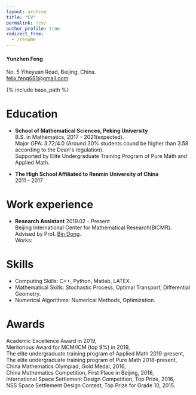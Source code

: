 ```yaml
---
layout: archive
title: "CV"
permalink: /cv/
author_profile: true
redirect_from:
  - /resume
---
```


#### Yunzhen Feng
No. 5 Yiheyuan Road, Beijing, China.<br>
felix.feng681@gmail.com

{% include base_path %}

Education
======
* **School of Mathematical Sciences, Peking University**<br>
  B.S. in Mathematics, 2017 - 2021(expected).<br>
  Major GPA: 3.72/4.0 (Around 30% students cound be higher than 3.58 according to the Dean's regulation).<br>
  Supported by Elite Undergraduate Training Program of Pure Math and Applied Math.<br>
  
* **The High School Affiliated to Renmin University of China**<br>
  2011 - 2017

Work experience
======
* **Research Assistant** 2019.02 - Present<br>
  Beijing International Center for Mathematical Research(BICMR).<br>
  Advised by Prof. [Bin Dong](http://bicmr.pku.edu.cn/~dongbin/).<br>
  Works:
  
Skills
======
* Computing Skills: C++, Python, Matlab, LATEX.
* Mathematical Skills: Stochastic Process, Optimal Transport, Differential Geometry.
* Numerical Algorithms: Numerical Methods, Optimization. 

Awards
======
Academic Excellence Award in 2019,<br>
Meritorious Award for MCM/ICM (top 9%) in 2019,<br>
The elite undergraduate training program of Applied Math 2019-present,<br>
The elite undergraduate training program of Pure Math 2018-present,<br>
China Mathematics Olympiad, Gold Medal, 2016,<br>
China Mathematics Competition, First Place in Beijing, 2016,<br>
International Space Settlement Design Competition, Top Prize, 2016,<br>
NSS Space Settlement Design Contest, Top Prize for Grade 10, 2015.<br>
